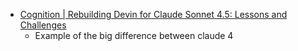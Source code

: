 - [Cognition | Rebuilding Devin for Claude Sonnet 4.5: Lessons and Challenges](https://cognition.ai/blog/devin-sonnet-4-5-lessons-and-challenges)
	- Example of the big difference between claude 4